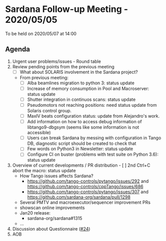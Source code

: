 # Sardana Follow-up Meeting - 2020/05/05

To be held on 2020/05/07 at 14:00

## Agenda

1. Urgent user problems/issues - Round table
2. Review pending points from the previous meeting
    - [ ] What about SOLARIS involvement in the Sardana project?
    - From previous meeting:
        - [ ] Alba beamlines migration to python 3: status update
        - [ ] Increase of memory consumption in Pool and Macroserver: status update
        - [ ] Shutter integration in continuos scans: status update
        - [ ] Pseudomotors not reaching positions: need status update from Solaris control group.
        - [ ] MaxIV beats configuration status: update from  Alejandro's work.
        - [ ] Add information on how to access debug information of libtango9-dbgsym (seems like some information is not accessible)
        - [ ] Users can break Sardana by messing with configuration in Tango DB, diagnostic script should be created to check that
        - [ ] Few words on Python3 in Newsletter: status update
        - [ ] Configure CI on buster (problems with test suite on Python 3.6): status update
3. Overview of current developments / PR distribution
        - [ ] 2nd Ctrl+C abort the macro: status update
    * How Tango issues affects Sardana?
        * https://github.com/tango-controls/pytango/issues/292 and https://github.com/tango-controls/cppTango/issues/686
        * https://github.com/tango-controls/pytango/issues/307 and https://github.com/sardana-org/sardana/pull/1298
    * Several PMTV and macroexecutor/sequencer improvement PRs
    * showscan online improvements
    * Jan20 release:
        * sardana-org/sardana#1315
    * ...
4. Discussion about Questionnaire ([#24](https://github.com/sardana-org/sardana-followup/issues/24))
5. AOB
